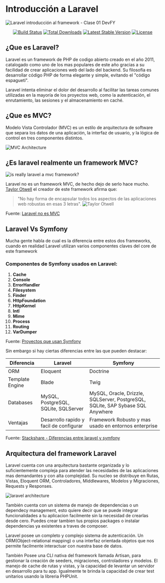 # Introducción a Laravel

![Laravel introducción al framework - Clase 01 DevFY](https://i.imgur.com/7AeMIhV.jpeg)
<p align="center">
<a href="https://travis-ci.org/laravel/framework"><img src="https://travis-ci.org/laravel/framework.svg" alt="Build Status"></a>
<a href="https://packagist.org/packages/laravel/framework"><img src="https://poser.pugx.org/laravel/framework/d/total.svg" alt="Total Downloads"></a>
<a href="https://packagist.org/packages/laravel/framework"><img src="https://poser.pugx.org/laravel/framework/v/stable.svg" alt="Latest Stable Version"></a>
<a href="https://packagist.org/packages/laravel/framework"><img src="https://poser.pugx.org/laravel/framework/license.svg" alt="License"></a>
</p>

## ¿Que es Laravel?

Laravel es un framework de PHP de codigo abierto creado en el año 2011, catalogado como uno de los mas populares de este año gracias a su facilidad de crear aplicaciones web del lado del backend. Su filosofía es desarrollar código PHP de forma elegante y simple, evitando el "código espagueti".

Laravel intenta eliminar el dolor del desarrollo al facilitar las tareas comunes utilizadas en la mayoría de los proyectos web, como la autenticación, el enrutamiento, las sesiones y el almacenamiento en caché.

## ¿Que es MVC?

Modelo Vista Controlador (MVC) es un estilo de arquitectura de software que separa los datos de una aplicación, la interfaz de usuario, y la lógica de control en tres componentes distintos.

![MVC Architecture](https://upload.wikimedia.org/wikipedia/commons/thumb/a/a0/MVC-Process.svg/1200px-MVC-Process.svg.png)

## ¿Es laravel realmente un framework MVC?

![is really laravel a mvc framework?](https://media-exp1.licdn.com/dms/image/C4E12AQGfyC3OsY3-rg/article-inline_image-shrink_1000_1488/0?e=1601510400&v=beta&t=yGlv438Yrty5TX2-zWXsWP09bFIlzkOcwExRREuLeSA)

Laravel no es un framework MVC, de hecho dejo de serlo hace mucho. [Taylor Otwell](https://twitter.com/taylorotwell?lang=es) el creador de este framework afirma que: 
> "No hay forma de encapsular todos los aspectos de las aplicaciones web robustas en esas 3 letras". ![Taylor Otwell](https://media-exp1.licdn.com/dms/image/C4E12AQEFtWfKmAriPQ/article-inline_image-shrink_1000_1488/0?e=1601510400&v=beta&t=gtZ2lXRCccA05DUBOESyjVSh-2s7I-y-41V4DVkBllc)

Fuente: [Laravel no es MVC](https://www.linkedin.com/pulse/why-laravel-mvc-framework-you-should-forget-kali-dass#:~:text=In%20fact%20although%20Laravel%204,most%20sense%20for%20your%20project.)

## Laravel Vs Symfony
  Mucha gente habla de cual es la diferencia entre estos dos frameworks, cuando en realidad Laravel utilizan varios componentes claves del core de este framework

### Componentes de Symfony usados en Laravel:
  1.  **Cache**
  2.  **Console**
  3.  **ErrorHandler**
  4.  **Filesystem**
  5.  **Finder**
  6.  **HttpFoundation**
  7.  **HttpKernel**
  8.  **Intl**
  9.  **Mime**
  10. **Process**
  11. **Routing**
  12. **VarDumper**

  Fuente: [Proyectos que usan Symfony](https://symfony.com/projects/laravel)

  Sin embargo si hay ciertas diferencias entre las que pueden destacar:

| Diferencia      | Laravel                                 | Symfony                                                      |
| --------------- | --------------------------------------- | ------------------------------------------------------------ |
| ORM             | Eloquent                                | Doctrine                                                     |
| Template Engine | Blade                                   | Twig                                                         |
| Databases       | MySQL, PostgreSQL, SQLite, SQLServer    | MySQL, Oracle, Drizzle, SQLServer, PostgreSQL, SQLite, SAP Sybase SQL Anywhere |
| Ventajas        | Desarrollo rapido y facil de configurar | Framework Robusto y mas usado en entornos enterprise         |


  Fuente: [Stackshare - Diferencias entre laravel y symfony](https://stackshare.io/stackups/laravel-vs-symfony#:~:text=According%20to%20the%20StackShare%20community,stacks%20and%20277%20developer%20stacks.)

  ## Arquitectura del framework Laravel
   Laravel cuenta con una arquitectura bastante organizada y lo suficientemente compleja para atender las necesidades de las aplicaciones mas demandantes 
   y con alta complejidad. Su nucleo se distribuye en Rutas, Vistas, Eloquent ORM, Controladores, Middlewares, Modelos y Migraciones, Requests y Responses.

 ![laravel architecture](https://hackernoon.com/photos/R8aLhmiN8rUgojf5QE8E0wAqhU73-0mkw29ls)

  También cuenta con un sistema de manejo de dependencias o un dependecy management, esto quiere decir que se puede integrar funcionalidades a tu aplicacion 
  facilmente sin la necesidad de crearlas desde cero. Puedes crear tambien tus propios packages o instalar dependencias ya existentes a traves de composer.

  Laravel posee un completo y complejo sistema de autenticación. Un ORM(Object-relational mapping) o una interfaz orientada objetos que nos permite facilmente 
  interactuar con nuestra base de datos. 

  También Posee una CLI nativa del framework llamada Artisan, para gestionar la creación de seeders, migraciones, controladores y modelos. El manejo de cache 
  de rutas y vistas, y la capacidad de levantar un servidor en desarrollo para tu app. Igualmente te brinda la capacidad de crear test unitarios usando la libreria
  PHPUnit.